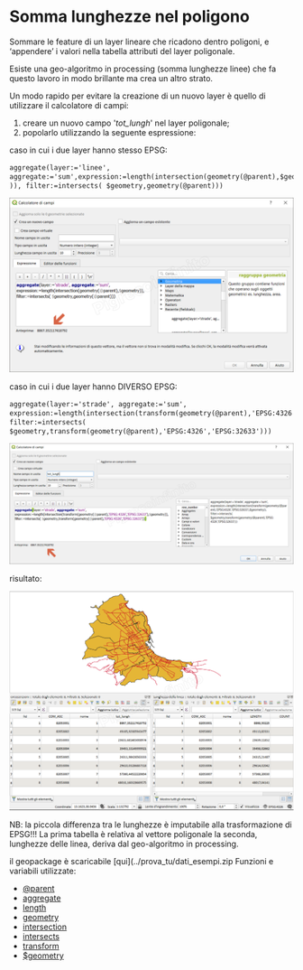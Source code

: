 # Somma lunghezze nel poligono

Sommare le feature di un layer lineare che ricadono dentro poligoni, e ‘appendere’ i valori nella tabella attributi del layer poligonale.

Esiste una geo-algoritmo in processing (somma lunghezze linee) che fa questo lavoro in modo brillante ma crea un altro strato.

Un modo rapido per evitare la creazione di un nuovo layer è quello di utilizzare il calcolatore di campi:

1. creare un nuovo campo '_tot_lungh_' nel layer poligonale;
2. popolarlo utilizzando la seguente espressione:

caso in cui i due layer hanno stesso EPSG: 

```   
aggregate(layer:='linee', aggregate:='sum',expression:=length(intersection(geometry(@parent),$geometry )), filter:=intersects( $geometry,geometry(@parent)))
```

[![](../img/esempi/somma_lunghezze_linee/somma_lunghezze_linee_03.png)](../img/esempi/somma_lunghezze_linee/somma_lunghezze_linee_03.png)

caso in cui i due layer hanno DIVERSO EPSG:

```
aggregate(layer:='strade', aggregate:='sum', 
expression:=length(intersection(transform(geometry(@parent),'EPSG:4326','EPSG:32633'),$geometry)), 
filter:=intersects( $geometry,transform(geometry(@parent),'EPSG:4326','EPSG:32633')))
```

[![](../img/esempi/somma_lunghezze_linee/somma_lunghezze_linee_02.png)](../img/esempi/somma_lunghezze_linee/somma_lunghezze_linee_02.png)

risultato:

[![](../img/esempi/somma_lunghezze_linee/somma_lunghezze_linee_01.png)](../img/esempi/somma_lunghezze_linee/somma_lunghezze_linee_01.png)

NB: la piccola differenza tra le lunghezze è imputabile alla trasformazione di EPSG!!! La prima tabella è relativa al vettore poligonale la seconda, lunghezze delle linea, deriva dal geo-algoritmo in processing.

il geopackage è scaricabile [qui](../prova_tu/dati_esempi.zip
Funzioni e variabili utilizzate:

* [@parent](../gr_funzioni/variabili/parent.md)
* [aggregate](../gr_funzioni/aggrega/aggrega_unico.md#aggregate)
* [length](../gr_funzioni/geometria/geometria_unico.md#length_1)
* [geometry](../gr_funzioni/geometria/geometria_unico.md#geometry)
* [intersection](../gr_funzioni/geometria/geometria_unico.md#intersection)
* [intersects](../gr_funzioni/geometria/geometria_unico.md#intersects)
* [transform](../gr_funzioni/geometria/geometria_unico.md#transform)
* [\$geometry](../gr_funzioni/geometria/geometria_unico.md#geometry)
